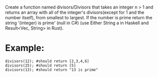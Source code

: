 Create a function named divisors/Divisors that takes an integer n > 1 and returns an array with all of the integer's divisors(except for 1 and the number itself), from smallest to largest. If the number is prime return the string '(integer) is prime' (null in C#) (use Either String a in Haskell and Result<Vec<u32>, String> in Rust).

# Example:

```
divisors(12); #should return [2,3,4,6]
divisors(25); #should return [5]
divisors(13); #should return "13 is prime"
```